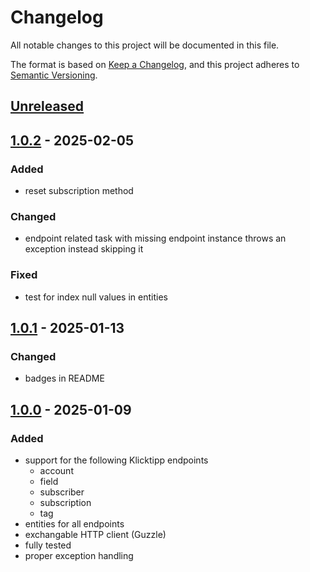 # Changelog
All notable changes to this project will be documented in this file.

The format is based on [Keep a Changelog](https://keepachangelog.com/en/1.0.0/),
and this project adheres to [Semantic Versioning](https://semver.org/spec/v2.0.0.html).

## [Unreleased](https://git.d3data.de/D3Public/klicktipp-php-client/compare/1.0.2...rel_1.x)

## [1.0.2](https://git.d3data.de/D3Public/klicktipp-php-client/compare/1.0.1...1.0.2) - 2025-02-05
### Added
- reset subscription method

### Changed
- endpoint related task with missing endpoint instance throws an exception instead skipping it

### Fixed
- test for index null values in entities

## [1.0.1](https://git.d3data.de/D3Public/klicktipp-php-client/compare/1.0.0...1.0.1) - 2025-01-13
### Changed
- badges in README

## [1.0.0](https://git.d3data.de/D3Public/klicktipp-php-client/releases/tag/1.0.0) - 2025-01-09
### Added
- support for the following Klicktipp endpoints
  - account
  - field
  - subscriber
  - subscription
  - tag
- entities for all endpoints
- exchangable HTTP client (Guzzle)
- fully tested
- proper exception handling